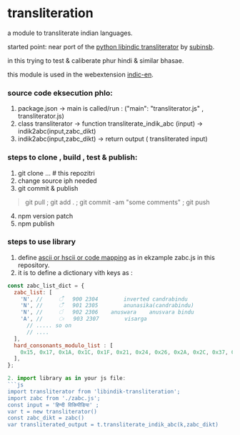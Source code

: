 # transliteration

a module to transliterate indian languages.

started point: near port of the [python libindic transliterator](https://github.com/libindic/transliteration/) by [subinsb](http://subinsb.com).

in this trying to test & caliberate phur hindi & similar bhasae.

this module is used in the webextension [indic-en](//subinsb.com/indicen/).

### source code eksecution phlo:
1. package.json -> main is called/run : ("main": "transliterator.js" , transliterator.js)
2. class transliterator -> function transliterate_indik_abc (input) -> indik2abc(input,zabc_dikt)
3. indik2abc(input,zabc_dikt) -> return output ( transliterated input)

### steps to clone , build , test & publish:
1. git clone ... # this repozitri
2. change source iph needed
3. git commit & publish
  > git pull ; git add . ; git commit -am "some comments" ; git push
4. npm version patch
5. npm publish

### steps to use library
1. define [ascii or hscii or code mapping][code_map_sheet] as in ekzample zabc.js in this repository.
  1. it is to define a dictionary vith keys as :
```js
const zabc_list_dict = {
  zabc_list: [
    'N', // 	ऀ	900	2304		inverted candrabindu
    'N', // 	ँ	901	2305		anunasika(candrabindu)
    'N', // 	ं	902	2306	anuswara	anusvara bindu
    'A', // 	ः	903	2307		visarga
      // ..... so on
      // ....
  ],
  hard_consonants_modulo_list : [
    0x15, 0x17, 0x1A, 0x1C, 0x1F, 0x21, 0x24, 0x26, 0x2A, 0x2C, 0x37, 0x58, 0x5A, 0x5B, 0x79, 0x7C, 0x7E, 0x7F,
  ],
};

2. import library as in your js file:
```js
import transliterator from 'libindik-transliteration';
import zabc from './zabc.js';
const input = 'हिन्दी विकिपीडिया' ;
var t = new transliterator()
const zabc_dikt = zabc()
var transliterated_output = t.transliterate_indik_abc(k,zabc_dikt)
```

[code_map_sheet]: https://docs.google.com/spreadsheets/d/e/2PACX-1vRYY_On0oQlYqCH8KrAuNy9nxnUKRx9dG6UvjoZjbP1ZVeXX6VcHl-sU2yg9jbAFszCcNZ5STK47_rz/pubhtml
